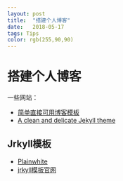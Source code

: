 ```yaml
---
layout: post
title:  "搭建个人博客"
date:   2018-05-17
tags: Tips
color: rgb(255,90,90)
---
```




# 搭建个人博客

一些网站：

- [简单直接可用博客模板](https://github.com/cnfeat/blog.io)
- [A clean and delicate Jekyll theme](https://github.com/kaeyleo/jekyll-theme-H2O)



## Jrkyll模板

- [Plainwhite](http://jekyllthemes.org/themes/PlainWhite-Jekyll/)
- [jrkyll模板官网](http://jekyllthemes.org/)

